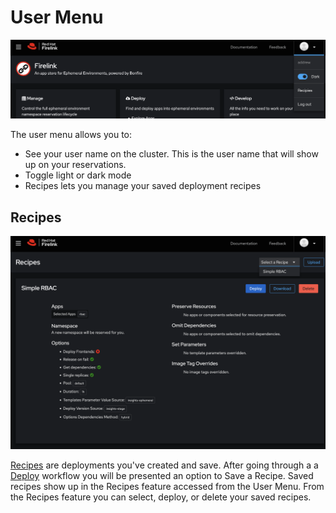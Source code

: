 # User Menu

![User Menu](images/usermenu.png)

The user menu allows you to:

* See your user name on the cluster. This is the user name that will show up on your reservations.
* Toggle light or dark mode
* Recipes lets you manage your saved deployment recipes

## Recipes
![Recipes](images/recipes.png)

[Recipes](https://firelink.apps.crc-eph.r9lp.p1.openshiftapps.com/recipes) are deployments you've created and save. After going through a a [Deploy](https://firelink.apps.crc-eph.r9lp.p1.openshiftapps.com/apps/deploy) workflow you will be presented an option to Save a Recipe. Saved recipes show up in the Recipes feature accessed from the User Menu. From the Recipes feature you can select, deploy, or delete your saved recipes.